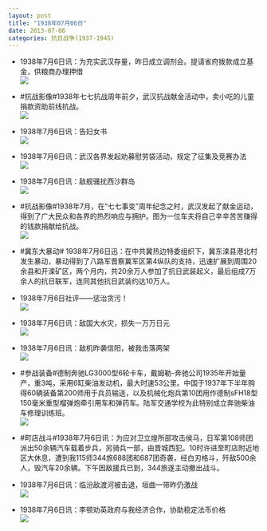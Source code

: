```yaml
---
layout: post
title: "1938年07月06日"
date: 2013-07-06
categories: 抗日战争(1937-1945)
---
```


<meta name="referrer" content="no-referrer" />

- 1938年7月6日讯：为充实武汉存量，昨日成立调剂会。提请省府拨款成立基金，供粮商办理押借 <br/><img src="https://ww4.sinaimg.cn/large/aca367d8jw1e6dg4n476nj205q0o1dh4.jpg" />

- #抗战影像#1938年七七抗战周年前夕，武汉抗战献金活动中，卖小吃的儿童捐款资助前线抗战。 <br/><img src="https://ww3.sinaimg.cn/large/aca367d8jw1e6dedks14sj208l0b4mxj.jpg" />

- 1938年7月6日讯：告妇女书 <br/><img src="https://ww1.sinaimg.cn/large/aca367d8jw1e6dcn3rwc5j20c10bedh7.jpg" />

- 1938年7月6日讯：武汉各界发起劝募慰劳袋活动，规定了征集及竞赛办法 <br/><img src="https://ww3.sinaimg.cn/large/aca367d8jw1e6daxbtefoj208o0uj40f.jpg" />

- 1938年7月6日讯：敌舰骚扰西沙群岛 <br/><img src="https://ww2.sinaimg.cn/large/aca367d8jw1e6d9ghs46oj20c806bdgj.jpg" />

- #抗战影像#1938年7月，在“七七事变”周年纪念之时，武汉发起了献金运动，得到了广大民众和各界的热烈响应与拥护。图为一位车夫将自己辛辛苦苦赚得的钱款捐献给抗战。 <br/><img src="https://ww4.sinaimg.cn/large/aca367d8jw1e6d3zay89gj20i20dydj0.jpg" />

- #冀东大暴动# 1938年7月6日迅：在中共冀热边特委组织下，冀东滦县港北村发生暴动，暴动得到了八路军晋察冀军区第4纵队的支持，迅速扩展到周围20余县和开滦矿区，两个月内，共20余万人参加了抗日武装起义，最后组成7万余人的抗日联军，连同其他抗日武装约达10万人。 

- 1938年7月6日社评——惩治贪污！ <br/><img src="https://ww2.sinaimg.cn/large/aca367d8jw1e6d0sav2x3j20c10we78o.jpg" />

- 1938年7月6日讯：敌国大水灾，损失一万万日元 <br/><img src="https://ww2.sinaimg.cn/large/aca367d8jw1e6cz1ya1ytj209j063wez.jpg" />

- 1938年7月6日讯：敌机昨袭信阳，被我击落两架 <br/><img src="https://ww4.sinaimg.cn/large/aca367d8jw1e6cxbj37xpj20a20icwfm.jpg" />

- #参战装备#德制奔驰LG3000型6轮卡车，戴姆勒-奔驰公司1935年开始量产，重3吨，采用6缸柴油发动机，最大时速53公里。中国于1937年下半年购得60辆装备第200师用于兵员输送，以及机械化炮兵第10团用作德制sFH18型150毫米重型榴弹炮牵引用车和弹药车。陆军交通学校为此特别成立奔驰柴油车修理训练班。 <br/><img src="https://ww4.sinaimg.cn/large/aca367d8jw1e6cvevjw81g20cm06wjs2.gif" />

- #町店战斗#1938年7月6日讯：为应对卫立煌所部攻击侯马，日军第108师团派出50余辆汽车载着步兵，另骑兵一部，由晋城西犯。10时许进至町店附近地区大休息，遭到我115师344旅688团和687团奇袭，经白刃格斗，歼敌500余人，毁汽车20余辆。下午因敌援兵已到，344旅遂主动撤出战斗。 

- 1938年7月6日讯：临汾敌渡河被击退，垣曲一带昨仍激战 <br/><img src="https://ww2.sinaimg.cn/large/aca367d8jw1e6ctuqgwoyj20bo10vae0.jpg" />

- 1938年7月6日讯：李顿劝英政府与我经济合作，协助稳定法币价格 <br/><img src="https://ww2.sinaimg.cn/large/aca367d8jw1e6cs493be0j20c10oxdi3.jpg" />

